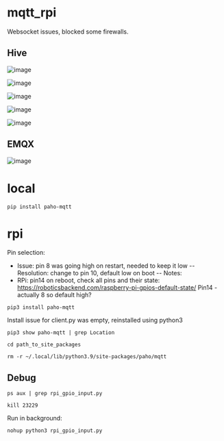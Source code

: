 # mqtt_rpi

Websocket issues, blocked some firewalls.

## Hive

![image](https://github.com/kode2go/mqtt_rpi/assets/29664888/90250e98-7693-4cc4-8c38-bd3213521bac)

![image](https://github.com/kode2go/mqtt_rpi/assets/29664888/0c826d90-5146-4931-9095-817e0fc92633)

![image](https://github.com/kode2go/mqtt_rpi/assets/29664888/d8c332aa-ca7a-4a4f-85b7-4aa11cf68ddf)

![image](https://github.com/kode2go/mqtt_rpi/assets/29664888/23f15ea9-9740-43d8-8fbf-73a81c841957)

![image](https://github.com/kode2go/mqtt_rpi/assets/29664888/6ae2b416-55fb-49d4-b3d4-9aa5c96f7d9e)






## EMQX

![image](https://github.com/kode2go/mqtt_rpi/assets/29664888/0bb31043-b236-4b97-9680-199e1bef07bf)


# local

`pip install paho-mqtt`

# rpi

Pin selection:
- Issue: pin 8 was going high on restart, needed to keep it low
-- Resolution: change to pin 10, default low on boot
-- Notes:
- RPi: pin14 on reboot, check all pins and their state:
https://roboticsbackend.com/raspberry-pi-gpios-default-state/
Pin14 - actually 8 so default high?

`pip3 install paho-mqtt`

Install issue for client.py was empty, reinstalled using python3

`pip3 show paho-mqtt | grep Location`

`cd path_to_site_packages`

`rm -r ~/.local/lib/python3.9/site-packages/paho/mqtt`


## Debug

`ps aux | grep rpi_gpio_input.py`

`kill 23229`


Run in background:

```
nohup python3 rpi_gpio_input.py
```

